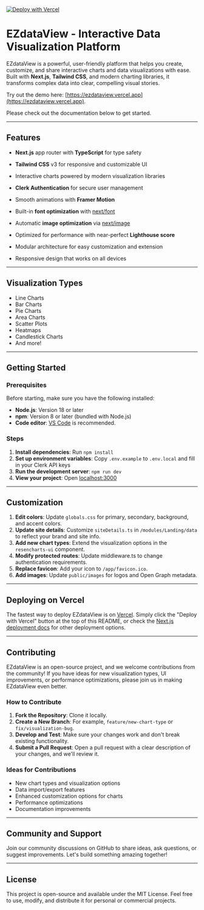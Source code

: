 [![Deploy with Vercel](https://vercel.com/button)](https://vercel.com/new/clone?repository-url=https%3A%2F%2Fgithub.com%2Fnexi-launch%2FEZdataView)

# EZdataView - Interactive Data Visualization Platform

EZdataView is a powerful, user-friendly platform that helps you create, customize, and share interactive charts and data visualizations with ease. Built with **Next.js**, **Tailwind CSS**, and modern charting libraries, it transforms complex data into clear, compelling visual stories.

Try out the demo here: [https://ezdataview.vercel.app](https://ezdataview.vercel.app).

Please check out the documentation below to get started.

---

## Features

- **Next.js** app router with **TypeScript** for type safety
- **Tailwind CSS** v3 for responsive and customizable UI
- Interactive charts powered by modern visualization libraries
- **Clerk Authentication** for secure user management
- Smooth animations with **Framer Motion**
- Built-in **font optimization** with [next/font](https://nextjs.org/docs/app/api-reference/components/font)
- Automatic **image optimization** via [next/image](https://nextjs.org/docs/app/building-your-application/optimizing/images)

- Optimized for performance with near-perfect **Lighthouse score**
- Modular architecture for easy customization and extension
- Responsive design that works on all devices

---

## Visualization Types

- Line Charts
- Bar Charts
- Pie Charts
- Area Charts
- Scatter Plots
- Heatmaps
- Candlestick Charts
- And more!

---

## Getting Started

### Prerequisites

Before starting, make sure you have the following installed:

- **Node.js**: Version 18 or later
- **npm**: Version 8 or later (bundled with Node.js)
- **Code editor**: [VS Code](https://code.visualstudio.com/) is recommended.

### Steps

1. **Install dependencies**: Run `npm install`
2. **Set up environment variables**: Copy `.env.example` to `.env.local` and fill in your Clerk API keys
3. **Run the development server**: `npm run dev`
4. **View your project**: Open [localhost:3000](http://localhost:3000)

---

## Customization

1. **Edit colors**: Update `globals.css` for primary, secondary, background, and accent colors.
2. **Update site details**: Customize `siteDetails.ts` in `/modules/Landing/data` to reflect your brand and site info.
3. **Add new chart types**: Extend the visualization options in the `resencharts-ui` component.
4. **Modify protected routes**: Update middleware.ts to change authentication requirements.
5. **Replace favicon**: Add your icon to `/app/favicon.ico`.
6. **Add images**: Update `public/images` for logos and Open Graph metadata.

---

## Deploying on Vercel

The fastest way to deploy EZdataView is on [Vercel](https://vercel.com/). Simply click the "Deploy with Vercel" button at the top of this README, or check the [Next.js deployment docs](https://vercel.com/docs/deployments/deployment-methods) for other deployment options.

---

## Contributing

EZdataView is an open-source project, and we welcome contributions from the community! If you have ideas for new visualization types, UI improvements, or performance optimizations, please join us in making EZdataView even better.

### How to Contribute

1. **Fork the Repository**: Clone it locally.
2. **Create a New Branch**: For example, `feature/new-chart-type` or `fix/visualization-bug`.
3. **Develop and Test**: Make sure your changes work and don't break existing functionality.
4. **Submit a Pull Request**: Open a pull request with a clear description of your changes, and we'll review it.

### Ideas for Contributions

- New chart types and visualization options
- Data import/export features
- Enhanced customization options for charts
- Performance optimizations
- Documentation improvements

---

## Community and Support

Join our community discussions on GitHub to share ideas, ask questions, or suggest improvements. Let's build something amazing together!

---

## License

This project is open-source and available under the MIT License. Feel free to use, modify, and distribute it for personal or commercial projects.
